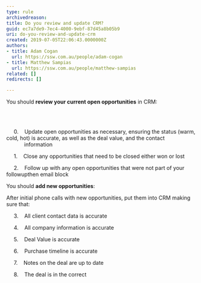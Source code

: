 ```yaml
---
type: rule
archivedreason: 
title: Do you review and update CRM?
guid: ec7a7de9-7ec4-4000-9ebf-87d45a8b05b9
uri: do-you-review-and-update-crm
created: 2019-07-05T22:06:43.0000000Z
authors:
- title: Adam Cogan
  url: https://ssw.com.au/people/adam-cogan
- title: Matthew Sampias
  url: https://ssw.com.au/people/matthew-sampias
related: []
redirects: []

---
```



<p class="ssw15-rteElement-P">​You should <b>review your current open opportunities</b> in CRM&#58;<br></p>
<br><excerpt class='endintro'></excerpt><br>
<p>&#160; &#160;&#160; 0. &#160;&#160; Update open opportunities as necessary, ensuring the status (warm, cold, hot) is accurate, as well as the deal value, and the contact&#160;<br>&#160; &#160; &#160; &#160; &#160; &#160; information<br></p><p>&#160; &#160;&#160; 1. &#160;&#160; Close any opportunities that need to be closed either won or lost<br></p><p>&#160; &#160;&#160; 2. &#160;&#160; Follow up with any open opportunities that were not part of your followupthen email block</p><p class="ssw15-rteElement-P">
​You should <b>add new opportunities</b>&#58;<b></b><br></p><p>After initial phone calls with new opportunities, put them into CRM making sure that&#58;</p><p>&#160; &#160;&#160; 3. &#160;&#160; All client contact data is accurate</p><p>&#160; &#160;&#160; 4. &#160;&#160; All company information is accurate</p><p>&#160; &#160;&#160; 5. &#160;&#160; Deal Value is accurate</p><p>&#160; &#160;&#160; 6. &#160;&#160; Purchase timeline is accurate</p><p>&#160; &#160;&#160; 7. &#160;&#160; Notes on the deal are up to date</p><p>&#160; &#160;&#160; 8. &#160;&#160; The deal is in the correct<span style="color&#58;#444444;">&#160;</span><span style="color&#58;#444444;">​</span></p>


